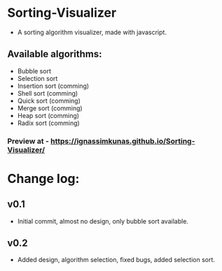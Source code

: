 # Sorting-Visualizer
- A sorting algorithm visualizer, made with javascript.

## Available algorithms:

- Bubble sort
- Selection sort
- Insertion sort (comming)
- Shell sort (comming)
- Quick sort (comming)
- Merge sort (comming)
- Heap sort (comming)
- Radix sort (comming)

### Preview at -  https://ignassimkunas.github.io/Sorting-Visualizer/

# Change log:

## v0.1
- Initial commit, almost no design, only bubble sort available.

## v0.2
- Added design, algorithm selection, fixed bugs, added selection sort.